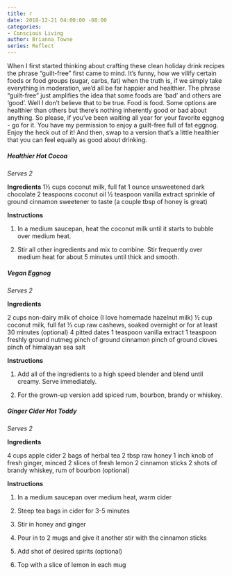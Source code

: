 ```yaml
---
title: r
date: 2018-12-21 04:00:00 -08:00
categories:
- Conscious Living
author: Brianna Towne
series: Reflect
---
```


When I first started thinking about crafting these clean holiday drink recipes the phrase “guilt-free” first came to mind. It’s funny, how we vilify certain foods or food groups (sugar, carbs, fat) when the truth is, if we simply take everything in moderation, we’d all be far happier and healthier. The phrase “guilt-free” just amplifies the idea that some foods are ‘bad’ and others are ‘good’. Well I don’t believe that to be true. Food is food. Some options are healthier than others but there’s nothing inherently good or bad about anything. So please, if you’ve been waiting all year for your favorite eggnog - go for it. You have my permission to enjoy a guilt-free full of fat eggnog. Enjoy the heck out of it! And then, swap to a version that’s a little healthier that you can feel equally as good about drinking.

##### Healthier Hot Cocoa

_Serves 2_

**Ingredients**
1½ cups coconut milk, full fat
1 ounce unsweetened dark chocolate
2 teaspoons coconut oil
½ teaspoon vanilla extract
sprinkle of ground cinnamon
sweetener to taste (a couple tbsp of honey is great)

**Instructions**
1. In a medium saucepan, heat the coconut milk until it starts to bubble over medium heat.

2. Stir all other ingredients and mix to combine. Stir frequently over medium heat for about 5 minutes until thick and smooth.

##### Vegan Eggnog

_Serves 2_

**Ingredients**

2 cups non-dairy milk of choice (I love homemade hazelnut milk)
½ cup coconut milk, full fat 
⅓ cup raw cashews, soaked overnight or for at least 30 minutes (optional)
4 pitted dates
1 teaspoon vanilla extract
1 teaspoon freshly ground nutmeg
pinch of ground cinnamon
pinch of ground cloves
pinch of himalayan sea salt

**Instructions**

1. Add all of the ingredients to a high speed blender and blend until creamy. Serve immediately. 

2. For the grown-up version add spiced rum, bourbon, brandy or whiskey.

##### Ginger Cider Hot Toddy

_Serves 2_

**Ingredients**

4 cups apple cider
2 bags of herbal tea
2 tbsp raw honey
1 inch knob of fresh ginger, minced
2 slices of fresh lemon
2 cinnamon sticks
2 shots of brandy whiskey, rum of bourbon (optional)

**Instructions**

1. In a medium saucepan over medium heat, warm cider

2. Steep tea bags in cider for 3-5 minutes

3. Stir in honey and ginger

4. Pour in to 2 mugs and give it another stir with the cinnamon sticks

5. Add shot of desired spirits (optional)

6. Top with a slice of lemon in each mug